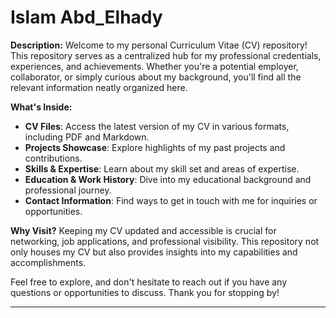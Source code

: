 # Islam Abd_Elhady

**Description:**
Welcome to my personal Curriculum Vitae (CV) repository! This repository serves as a centralized hub for my professional credentials, experiences, and achievements. Whether you're a potential employer, collaborator, or simply curious about my background, you'll find all the relevant information neatly organized here. 

**What's Inside:**
- **CV Files**: Access the latest version of my CV in various formats, including PDF and Markdown.
- **Projects Showcase**: Explore highlights of my past projects and contributions.
- **Skills & Expertise**: Learn about my skill set and areas of expertise.
- **Education & Work History**: Dive into my educational background and professional journey.
- **Contact Information**: Find ways to get in touch with me for inquiries or opportunities.

**Why Visit?**
Keeping my CV updated and accessible is crucial for networking, job applications, and professional visibility. This repository not only houses my CV but also provides insights into my capabilities and accomplishments.

Feel free to explore, and don't hesitate to reach out if you have any questions or opportunities to discuss. Thank you for stopping by!

---

